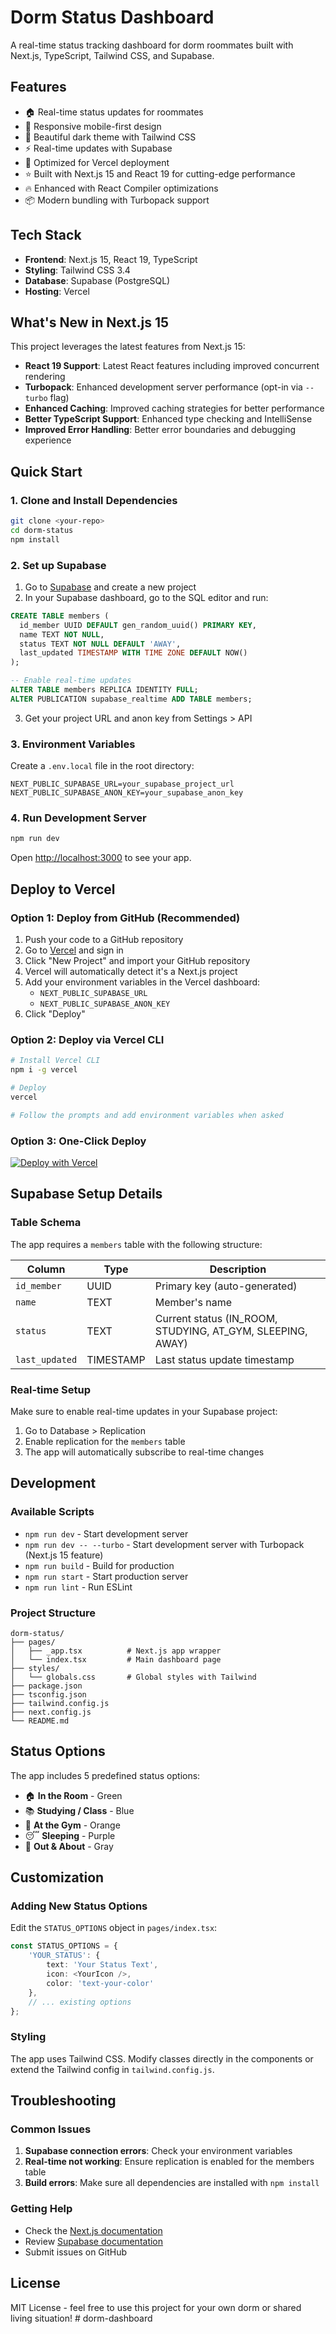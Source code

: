 # Dorm Status Dashboard

A real-time status tracking dashboard for dorm roommates built with Next.js, TypeScript, Tailwind CSS, and Supabase.

## Features

- 🏠 Real-time status updates for roommates
- 📱 Responsive mobile-first design
- 🎨 Beautiful dark theme with Tailwind CSS
- ⚡ Real-time updates with Supabase
- 🚀 Optimized for Vercel deployment
- ⭐ Built with Next.js 15 and React 19 for cutting-edge performance
- 🔥 Enhanced with React Compiler optimizations
- 📦 Modern bundling with Turbopack support

## Tech Stack

- **Frontend**: Next.js 15, React 19, TypeScript
- **Styling**: Tailwind CSS 3.4
- **Database**: Supabase (PostgreSQL)
- **Hosting**: Vercel

## What's New in Next.js 15

This project leverages the latest features from Next.js 15:

- **React 19 Support**: Latest React features including improved concurrent rendering
- **Turbopack**: Enhanced development server performance (opt-in via `--turbo` flag)
- **Enhanced Caching**: Improved caching strategies for better performance
- **Better TypeScript Support**: Enhanced type checking and IntelliSense
- **Improved Error Handling**: Better error boundaries and debugging experience

## Quick Start

### 1. Clone and Install Dependencies

```bash
git clone <your-repo>
cd dorm-status
npm install
```

### 2. Set up Supabase

1. Go to [Supabase](https://supabase.com) and create a new project
2. In your Supabase dashboard, go to the SQL editor and run:

```sql
CREATE TABLE members (
  id_member UUID DEFAULT gen_random_uuid() PRIMARY KEY,
  name TEXT NOT NULL,
  status TEXT NOT NULL DEFAULT 'AWAY',
  last_updated TIMESTAMP WITH TIME ZONE DEFAULT NOW()
);

-- Enable real-time updates
ALTER TABLE members REPLICA IDENTITY FULL;
ALTER PUBLICATION supabase_realtime ADD TABLE members;
```

3. Get your project URL and anon key from Settings > API

### 3. Environment Variables

Create a `.env.local` file in the root directory:

```env
NEXT_PUBLIC_SUPABASE_URL=your_supabase_project_url
NEXT_PUBLIC_SUPABASE_ANON_KEY=your_supabase_anon_key
```

### 4. Run Development Server

```bash
npm run dev
```

Open [http://localhost:3000](http://localhost:3000) to see your app.

## Deploy to Vercel

### Option 1: Deploy from GitHub (Recommended)

1. Push your code to a GitHub repository
2. Go to [Vercel](https://vercel.com) and sign in
3. Click "New Project" and import your GitHub repository
4. Vercel will automatically detect it's a Next.js project
5. Add your environment variables in the Vercel dashboard:
   - `NEXT_PUBLIC_SUPABASE_URL`
   - `NEXT_PUBLIC_SUPABASE_ANON_KEY`
6. Click "Deploy"

### Option 2: Deploy via Vercel CLI

```bash
# Install Vercel CLI
npm i -g vercel

# Deploy
vercel

# Follow the prompts and add environment variables when asked
```

### Option 3: One-Click Deploy

[![Deploy with Vercel](https://vercel.com/button)](https://vercel.com/new/clone?repository-url=https://github.com/your-username/dorm-status&env=NEXT_PUBLIC_SUPABASE_URL,NEXT_PUBLIC_SUPABASE_ANON_KEY)

## Supabase Setup Details

### Table Schema

The app requires a `members` table with the following structure:

| Column | Type | Description |
|--------|------|-------------|
| `id_member` | UUID | Primary key (auto-generated) |
| `name` | TEXT | Member's name |
| `status` | TEXT | Current status (IN_ROOM, STUDYING, AT_GYM, SLEEPING, AWAY) |
| `last_updated` | TIMESTAMP | Last status update timestamp |

### Real-time Setup

Make sure to enable real-time updates in your Supabase project:

1. Go to Database > Replication
2. Enable replication for the `members` table
3. The app will automatically subscribe to real-time changes

## Development

### Available Scripts

- `npm run dev` - Start development server
- `npm run dev -- --turbo` - Start development server with Turbopack (Next.js 15 feature)
- `npm run build` - Build for production
- `npm run start` - Start production server
- `npm run lint` - Run ESLint

### Project Structure

```
dorm-status/
├── pages/
│   ├── _app.tsx          # Next.js app wrapper
│   └── index.tsx         # Main dashboard page
├── styles/
│   └── globals.css       # Global styles with Tailwind
├── package.json
├── tsconfig.json
├── tailwind.config.js
├── next.config.js
└── README.md
```

## Status Options

The app includes 5 predefined status options:

- 🏠 **In the Room** - Green
- 📚 **Studying / Class** - Blue  
- 💪 **At the Gym** - Orange
- 😴 **Sleeping** - Purple
- 🚶 **Out & About** - Gray

## Customization

### Adding New Status Options

Edit the `STATUS_OPTIONS` object in `pages/index.tsx`:

```typescript
const STATUS_OPTIONS = {
    'YOUR_STATUS': { 
        text: 'Your Status Text', 
        icon: <YourIcon />, 
        color: 'text-your-color' 
    },
    // ... existing options
};
```

### Styling

The app uses Tailwind CSS. Modify classes directly in the components or extend the Tailwind config in `tailwind.config.js`.

## Troubleshooting

### Common Issues

1. **Supabase connection errors**: Check your environment variables
2. **Real-time not working**: Ensure replication is enabled for the members table
3. **Build errors**: Make sure all dependencies are installed with `npm install`

### Getting Help

- Check the [Next.js documentation](https://nextjs.org/docs)
- Review [Supabase documentation](https://supabase.com/docs)
- Submit issues on GitHub

## License

MIT License - feel free to use this project for your own dorm or shared living situation! # dorm-dashboard
